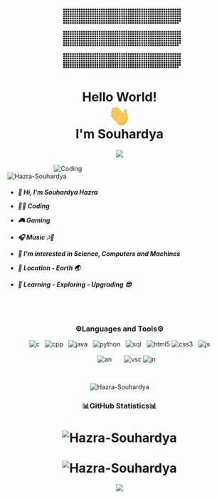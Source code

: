 <!-- Name -->
<p align="center">
  <img src="S  O  U.svg" width="275" />
  <img src="H  A  R.svg" width="275" /> 
  <img src="D  Y  A.svg" width="275" />
</p>

<!-- Intro -->
<h1 align="Center">
  Hello World! <br>
  <img src="https://raw.githubusercontent.com/ABSphreak/ABSphreak/master/gifs/Hi.gif" width="50" valign="middle"> <br>
  I'm Souhardya
</h1>

<!-- Typing About -->
<p align="center">
  <img src="https://readme-typing-svg.demolab.com/?lines=👨‍💻;Welcome+to+my+GitHub+Profile!;Learning!;Exploring!;Upgrading!;😎&font=Fira%20Code&center=true&width=390&height=60&duration=3000&pause=1500">
</p>

<!-- Coder GIF -->
<img align="right" alt="Coding" width="400" src="https://cdn.dribbble.com/users/1162077/screenshots/3848914/programmer.gif">

<!-- Profile View -->
<p align="left"> <img src="https://komarev.com/ghpvc/?username=Hazra-Souhardya&label=Profile%20views&color=0e75b6&style=flat" alt="Hazra-Souhardya" /> </p>

<!-- About -->
<h5>
  
- 👋 Hi, I'm Souhardya Hazra

- 👨‍💻 Coding

- 🎮 Gaming

- 🎧 Music 🎶🎵

- 👀 I'm interested in Science, Computers and Machines

- 📍 Location - Earth 🌏
  
- 🔭 Learning - Exploring - Upgrading 😎
</h5>
<br><br>

<!-- Languages and Tools -->
<h3 align="center">⚙️Languages and Tools⚙️</h3>
<p align="center">
<img src="https://github.com/abrahamcalf/programming-languages-logos/blob/master/src/c/c_256x256.png" alt="c" width="50" height="50"/> &nbsp;
<img src="https://github.com/abrahamcalf/programming-languages-logos/blob/master/src/cpp/cpp_256x256.png" alt="cpp" width="50" height="50"/> &nbsp;
<img src="https://github.com/abrahamcalf/programming-languages-logos/blob/master/src/java/java_256x256.png" alt="java" width="50" height="50"/> &nbsp;
<img src="https://github.com/abrahamcalf/programming-languages-logos/blob/master/src/python/python_256x256.png" alt="python" width="50" height="50"/> &nbsp;
<img src = "https://w7.pngwing.com/pngs/525/959/png-transparent-microsoft-azure-sql-database-microsoft-sql-server-cloud-computing-text-trademark-logo.png" alt="sql" width="60" height="50"/> &nbsp;
<img src="https://github.com/abrahamcalf/programming-languages-logos/blob/master/src/html/html_256x256.png" alt="html5" width="60" height="60"/>
<img src="https://github.com/abrahamcalf/programming-languages-logos/blob/master/src/css/css_256x256.png" alt="css3" width="50" height="50"/> &nbsp;
<img src = "https://github.com/abrahamcalf/programming-languages-logos/blob/master/src/javascript/javascript_256x256.png" alt="js" width="50" height="50"/>
<br> <br> &nbsp; &nbsp; &nbsp;
&nbsp; <img src = "https://www.clipartmax.com/png/middle/349-3490136_anaconda-icon-anaconda-python-icon.png" alt="an" width="50" height="50"/> &nbsp; &nbsp; &nbsp;
<img src = "https://yt3.googleusercontent.com/_q52i8bUAEvcb7JR4e-eNTv23y2A_wg5sCz0NC0GrGtcw1CRMWJSOPVHUDh_bngD0q4gMvVeoA=s900-c-k-c0x00ffffff-no-rj" alt="vsc" width="50" height="50"/>
<img src = "https://jupyter.org/assets/share.png" alt="jn" width="90" height="50"/>
</p>
<br>

<!-- Top Languages -->
<p align="center"> <img src="https://github-readme-stats.vercel.app/api/top-langs?username=Hazra-Souhardya&show_icons=true&locale=en&layout=compact&theme=blueberry" alt="Hazra-Souhardya"/>
</p>

<!-- GitHub Statistics -->
<h3 align="center">📊GitHub Statistics📊</h3>

<!-- GitHub-Stats -->
<h1 align="Center">
<img src="https://github-readme-stats.vercel.app/api?username=Hazra-Souhardya&show_icons=true&locale=en&theme=tokyonight" alt="Hazra-Souhardya"/>
<br> <br>

<!-- Streak-Stats -->
<img src="https://github-readme-streak-stats.herokuapp.com/?user=Hazra-Souhardya&&theme=tokyonight" alt="Hazra-Souhardya"/>
</h1>

<!-- Contribution-Eating-Snake -->
<p align="center">
<img src=https://github.com/Hazra-Souhardya/Hazra-Souhardya/blob/output/github-contribution-grid-snake.svg>
</p>

<!--
### Hi there 👋
**Hazra-Souhardya/Hazra-Souhardya** is a ✨ _special_ ✨ repository because its `README.md` (this file) appears on your GitHub profile.

Here are some ideas to get you started:

- 🔭 I’m currently working on ...
- 🌱 I’m currently learning ...
- 👯 I’m looking to collaborate on ...
- 🤔 I’m looking for help with ...
- 💬 Ask me about ...
- 📫 How to reach me: ...
- 😄 Pronouns: ...
- ⚡ Fun fact: ...

- 👋 Hi, I’m @Hazra-Souhardya
- 👀 I’m interested in ...
- 🌱 I’m currently learning ...
- 💞️ I’m looking to collaborate on ...
- 📫 How to reach me ...
-->

<!---
Hazra-Souhardya/Hazra-Souhardya is a ✨ special ✨ repository because its `README.md` (this file) appears on your GitHub profile.
You can click the Preview link to take a look at your changes.
--->
